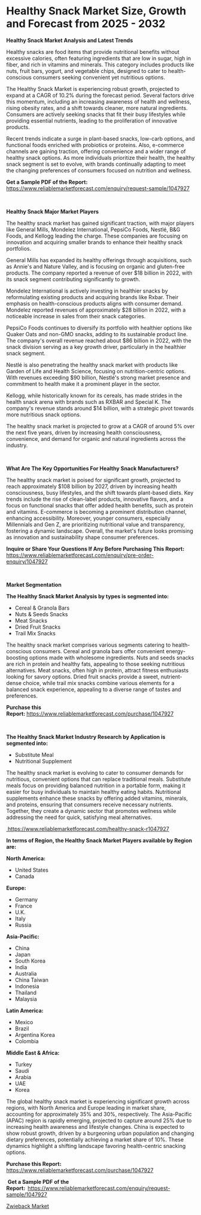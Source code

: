 <p><h1>Healthy Snack Market Size, Growth and Forecast from 2025 - 2032</h1></p><p><strong>Healthy Snack Market Analysis and Latest Trends</strong></p>
<p><p>Healthy snacks are food items that provide nutritional benefits without excessive calories, often featuring ingredients that are low in sugar, high in fiber, and rich in vitamins and minerals. This category includes products like nuts, fruit bars, yogurt, and vegetable chips, designed to cater to health-conscious consumers seeking convenient yet nutritious options.</p><p>The Healthy Snack Market is experiencing robust growth, projected to expand at a CAGR of 10.2% during the forecast period. Several factors drive this momentum, including an increasing awareness of health and wellness, rising obesity rates, and a shift towards cleaner, more natural ingredients. Consumers are actively seeking snacks that fit their busy lifestyles while providing essential nutrients, leading to the proliferation of innovative products.</p><p>Recent trends indicate a surge in plant-based snacks, low-carb options, and functional foods enriched with probiotics or proteins. Also, e-commerce channels are gaining traction, offering convenience and a wider range of healthy snack options. As more individuals prioritize their health, the healthy snack segment is set to evolve, with brands continually adapting to meet the changing preferences of consumers focused on nutrition and wellness.</p></p>
<p><strong>Get a Sample PDF of the Report:&nbsp;</strong> <a href="https://www.reliablemarketforecast.com/enquiry/request-sample/1047927?utm_campaign=2124&utm_medium=2&utm_source=Github&utm_content=ia&utm_term=14022025&utm_id=healthy-snack">https://www.reliablemarketforecast.com/enquiry/request-sample/1047927</a></p>
<p>&nbsp;</p>
<p><strong>Healthy Snack Major Market Players</strong></p>
<p><p>The healthy snack market has gained significant traction, with major players like General Mills, Mondelez International, PepsiCo Foods, Nestlé, B&G Foods, and Kellogg leading the charge. These companies are focusing on innovation and acquiring smaller brands to enhance their healthy snack portfolios.</p><p>General Mills has expanded its healthy offerings through acquisitions, such as Annie's and Nature Valley, and is focusing on organic and gluten-free products. The company reported a revenue of over $18 billion in 2022, with its snack segment contributing significantly to growth.</p><p>Mondelez International is actively investing in healthier snacks by reformulating existing products and acquiring brands like Rxbar. Their emphasis on health-conscious products aligns with consumer demand. Mondelez reported revenues of approximately $28 billion in 2022, with a noticeable increase in sales from their snack categories.</p><p>PepsiCo Foods continues to diversify its portfolio with healthier options like Quaker Oats and non-GMO snacks, adding to its sustainable product line. The company's overall revenue reached about $86 billion in 2022, with the snack division serving as a key growth driver, particularly in the healthier snack segment.</p><p>Nestlé is also penetrating the healthy snack market with products like Garden of Life and Health Science, focusing on nutrition-centric options. With revenues exceeding $90 billion, Nestlé's strong market presence and commitment to health make it a prominent player in the sector.</p><p>Kellogg, while historically known for its cereals, has made strides in the health snack arena with brands such as RXBAR and Special K. The company's revenue stands around $14 billion, with a strategic pivot towards more nutritious snack options.</p><p>The healthy snack market is projected to grow at a CAGR of around 5% over the next five years, driven by increasing health consciousness, convenience, and demand for organic and natural ingredients across the industry.</p></p>
<p>&nbsp;</p>
<p><strong>What Are The Key Opportunities For Healthy Snack Manufacturers?</strong></p>
<p><p>The healthy snack market is poised for significant growth, projected to reach approximately $108 billion by 2027, driven by increasing health consciousness, busy lifestyles, and the shift towards plant-based diets. Key trends include the rise of clean-label products, innovative flavors, and a focus on functional snacks that offer added health benefits, such as protein and vitamins. E-commerce is becoming a prominent distribution channel, enhancing accessibility. Moreover, younger consumers, especially Millennials and Gen Z, are prioritizing nutritional value and transparency, fostering a dynamic landscape. Overall, the market's future looks promising as innovation and sustainability shape consumer preferences.</p></p>
<p><strong>Inquire or Share Your Questions If Any Before Purchasing This Report:</strong> <a href="https://www.reliablemarketforecast.com/enquiry/pre-order-enquiry/1047927?utm_campaign=2124&utm_medium=2&utm_source=Github&utm_content=ia&utm_term=14022025&utm_id=healthy-snack">https://www.reliablemarketforecast.com/enquiry/pre-order-enquiry/1047927</a></p>
<p>&nbsp;</p>
<p><strong>Market Segmentation</strong></p>
<p><strong>The Healthy Snack Market Analysis by types is segmented into:</strong></p>
<p><ul><li>Cereal & Granola Bars</li><li>Nuts & Seeds Snacks</li><li>Meat Snacks</li><li>Dried Fruit Snacks</li><li>Trail Mix Snacks</li></ul></p>
<p><p>The healthy snack market comprises various segments catering to health-conscious consumers. Cereal and granola bars offer convenient energy-boosting options made with wholesome ingredients. Nuts and seeds snacks are rich in protein and healthy fats, appealing to those seeking nutritious alternatives. Meat snacks, often high in protein, attract fitness enthusiasts looking for savory options. Dried fruit snacks provide a sweet, nutrient-dense choice, while trail mix snacks combine various elements for a balanced snack experience, appealing to a diverse range of tastes and preferences.</p></p>
<p><strong>Purchase this Report:&nbsp;</strong><a href="https://www.reliablemarketforecast.com/purchase/1047927?utm_campaign=2124&utm_medium=2&utm_source=Github&utm_content=ia&utm_term=14022025&utm_id=healthy-snack">https://www.reliablemarketforecast.com/purchase/1047927</a></p>
<p>&nbsp;</p>
<p><strong>The Healthy Snack Market Industry Research by Application is segmented into:</strong></p>
<p><ul><li>Substitute Meal</li><li>Nutritional Supplement</li></ul></p>
<p><p>The healthy snack market is evolving to cater to consumer demands for nutritious, convenient options that can replace traditional meals. Substitute meals focus on providing balanced nutrition in a portable form, making it easier for busy individuals to maintain healthy eating habits. Nutritional supplements enhance these snacks by offering added vitamins, minerals, and proteins, ensuring that consumers receive necessary nutrients. Together, they create a dynamic sector that promotes wellness while addressing the need for quick, satisfying meal alternatives.</p></p>
<p><a href="https://www.reliablemarketforecast.com/healthy-snack-r1047927?utm_campaign=2124&utm_medium=2&utm_source=Github&utm_content=ia&utm_term=14022025&utm_id=healthy-snack">&nbsp;https://www.reliablemarketforecast.com/healthy-snack-r1047927</a></p>
<p><strong>In terms of Region, the Healthy Snack Market Players available by Region are:</strong></p>
<p>
    <p> <strong> North America: </strong>
        <ul>
            <li>United States</li>
            <li>Canada</li>
        </ul>
        </p> 
    <p> <strong> Europe: </strong>
        <ul>
            <li>Germany</li>
            <li>France</li>
            <li>U.K.</li>
            <li>Italy</li>
            <li>Russia</li>
        </ul>
        </p> 
    <p> <strong> Asia-Pacific: </strong>
        <ul>
            <li>China</li>
            <li>Japan</li>
            <li>South Korea</li>
            <li>India</li>
            <li>Australia</li>
            <li>China Taiwan</li>
            <li>Indonesia</li>
            <li>Thailand</li>
            <li>Malaysia</li>
        </ul>
        </p> 
    <p> <strong> Latin America: </strong>
        <ul>
            <li>Mexico</li>
            <li>Brazil</li>
            <li>Argentina Korea</li>
            <li>Colombia</li>
        </ul>
        </p> 
    <p> <strong> Middle East & Africa: </strong>
        <ul>
            <li>Turkey</li>
            <li>Saudi</li>
            <li>Arabia</li>
            <li>UAE</li>
            <li>Korea</li>
        </ul>
    </p>
    </p>
<p><p>The global healthy snack market is experiencing significant growth across regions, with North America and Europe leading in market share, accounting for approximately 35% and 30%, respectively. The Asia-Pacific (APAC) region is rapidly emerging, projected to capture around 25% due to increasing health awareness and lifestyle changes. China is expected to show robust growth, driven by a burgeoning urban population and changing dietary preferences, potentially achieving a market share of 10%. These dynamics highlight a shifting landscape favoring health-centric snacking options.</p></p>
<p><strong>Purchase this Report: </strong><a href="https://www.reliablemarketforecast.com/purchase/1047927?utm_campaign=2124&utm_medium=2&utm_source=Github&utm_content=ia&utm_term=14022025&utm_id=healthy-snack">https://www.reliablemarketforecast.com/purchase/1047927</a></p>
<p>&nbsp;<strong>Get a Sample PDF of the Report:&nbsp;&nbsp;</strong><a href="https://www.reliablemarketforecast.com/enquiry/request-sample/1047927?utm_campaign=2124&utm_medium=2&utm_source=Github&utm_content=ia&utm_term=14022025&utm_id=healthy-snack">https://www.reliablemarketforecast.com/enquiry/request-sample/1047927</a></p>
<p><strong></strong></p>
<p><p><a href="https://github.com/SanjidaMahmud54/Market-Research-Report-List-1/blob/main/zwieback-market.md?utm_campaign=2124&utm_medium=2&utm_source=Github&utm_content=ia&utm_term=14022025&utm_id=healthy-snack">Zwieback Market</a></p></p>